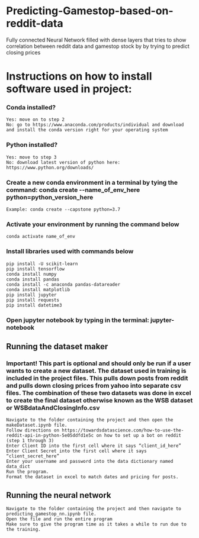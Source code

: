 # Predicting-Gamestop-based-on-reddit-data
Fully connected Neural Network filled with dense layers that tries to show correlation between reddit data and gamestop stock by by trying to predict closing prices

# Instructions on how to install software used in project:
### Conda installed?
    Yes: move on to step 2
    No: go to https://www.anaconda.com/products/individual and download and install the conda version right for your operating system
### Python installed?
    Yes: move to step 3
    No: download latest version of python here: https://www.python.org/downloads/ 
### Create a new conda environment in a terminal by tying the command: conda create --name_of_env_here python=python_version_here
    Example: conda create --capstone python=3.7
### Activate your environment by running the command below
    conda activate name_of_env
### Install libraries used with commands below
    pip install -U scikit-learn
    pip install tensorflow
    conda install numpy
    conda install pandas
    conda install -c anaconda pandas-datareader
    conda install matplotlib
    pip install jupyter
    pip install requests
    pip install datetime3
### Open jupyter notebook by typing in the terminal: jupyter-notebook

## Running the dataset maker
### Important! This part is optional and should only be run if a user wants to create a new dataset. The dataset used in training is included in the project files. This pulls down posts from reddit and pulls down closing prices from yahoo into separate csv files. The combination of these two datasets was done in excel to create the final dataset otherwise known as the WSB dataset or WSBdataAndClosingInfo.csv 
    Navigate to the folder containing the project and then open the makeDataset.ipynb file. 
    Follow directions on https://towardsdatascience.com/how-to-use-the-reddit-api-in-python-5e05ddfd1e5c on how to set up a bot on reddit (step 1 through 3)
    Enter Client ID into the first cell where it says “client_id_here”
    Enter Client Secret into the first cell where it says “client_secret_here”
    Enter your username and password into the data dictionary named data_dict
    Run the program. 
    Format the dataset in excel to match dates and pricing for posts.

## Running the neural network
    Navigate to the folder containing the project and then navigate to  predicting_gamestop_nn.ipynb file. 
    Open the file and run the entire program
    Make sure to give the program time as it takes a while to run due to the training.
